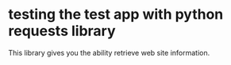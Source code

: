 # testing the test app with python requests library

This library gives you the ability retrieve web site information.
